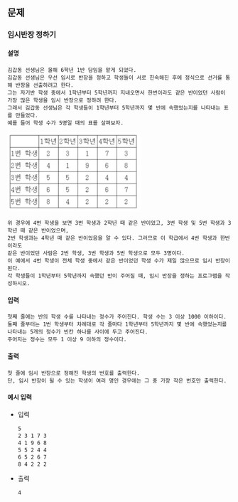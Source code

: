## 문제

### 임시반장 정하기

#### 설명
```
김갑동 선생님은 올해 6학년 1반 담임을 맡게 되었다.
김갑동 선생님은 우선 임시로 반장을 정하고 학생들이 서로 친숙해진 후에 정식으로 선거를 통해 반장을 선출하려고 한다.
그는 자기반 학생 중에서 1학년부터 5학년까지 지내오면서 한번이라도 같은 반이었던 사람이 가장 많은 학생을 임시 반장으로 정하려 한다.
그래서 김갑동 선생님은 각 학생들이 1학년부터 5학년까지 몇 반에 속했었는지를 나타내는 표를 만들었다.
예를 들어 학생 수가 5명일 때의 표를 살펴보자.
```

<img src="https://raw.githubusercontent.com/suucong/Github-User-Content/main/section2_11.png" width="300">

```
위 경우에 4번 학생을 보면 3번 학생과 2학년 때 같은 반이었고, 3번 학생 및 5번 학생과 3학년 때 같은 반이었으며,
2번 학생과는 4학년 때 같은 반이었음을 알 수 있다. 그러므로 이 학급에서 4번 학생과 한번이라도
같은 반이었던 사람은 2번 학생, 3번 학생과 5번 학생으로 모두 3명이다.
이 예에서 4번 학생이 전체 학생 중에서 같은 반이었던 학생 수가 제일 많으므로 임시 반장이 된다.
각 학생들이 1학년부터 5학년까지 속했던 반이 주어질 때, 임시 반장을 정하는 프로그램을 작성하시오.
```

#### 입력
```
첫째 줄에는 반의 학생 수를 나타내는 정수가 주어진다. 학생 수는 3 이상 1000 이하이다.
둘째 줄부터는 1번 학생부터 차례대로 각 줄마다 1학년부터 5학년까지 몇 반에 속했었는지를 나타내는 5개의 정수가 빈칸 하나를 사이에 두고 주어진다.
주어지는 정수는 모두 1 이상 9 이하의 정수이다.
```

#### 출력
```
첫 줄에 임시 반장으로 정해진 학생의 번호를 출력한다.
단, 임시 반장이 될 수 있는 학생이 여러 명인 경우에는 그 중 가장 작은 번호만 출력한다.
```

#### 예시 입력
- 입력
    ```
    5
    2 3 1 7 3
    4 1 9 6 8
    5 5 2 4 4
    6 5 2 6 7
    8 4 2 2 2
    ```
- 출력
    ```
    4
    ```